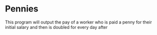 # Pennies
This program will output the pay of a worker who is paid a penny for their initial salary and then is doubled for every day after

